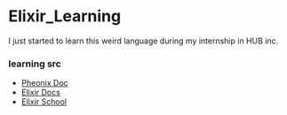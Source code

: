 # Elixir_Learning
I just started to learn this weird language during my internship in HUB inc. 


### learning src 

- [Pheonix Doc](https://hexdocs.pm/phoenix/)
- [Elixir Docs](https://hexdocs.pm/elixir/1.12/Kernel.html)
- [Elixir School](https://elixirschool.com/en/)
